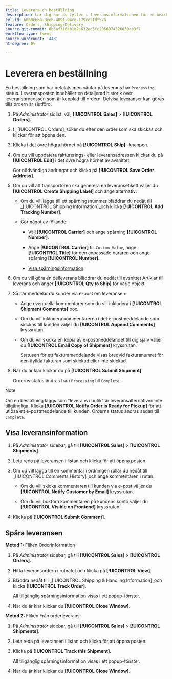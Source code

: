 ```yaml
---
title: Leverera en beställning
description: Lär dig hur du fyller i leveransinformationen för en bearbetningsorder och visar leveransinformation och spårningsinformation.
exl-id: 60b0e66a-8ee6-4091-94ce-179cc2fdf57a
feature: Orders, Shipping/Delivery
source-git-commit: 8b5af316ab1d2e632ed5fc2066974326830ab3f7
workflow-type: tm+mt
source-wordcount: '448'
ht-degree: 0%

---
```


# Leverera en beställning

En beställning som har betalats men väntar på leverans har `Processing` status. Leveransposten innehåller en detaljerad historik över leveransprocessen som är kopplad till ordern. Delvisa leveranser kan göras tills ordern är slutförd.

1. På _Administratör_ sidlist, välj **[!UICONTROL Sales]** > **[!UICONTROL Orders]**.

1. I _[!UICONTROL Orders]_söker du efter den order som ska skickas och klickar för att öppna den.

1. Klicka i det övre högra hörnet på **[!UICONTROL Ship]** -knappen.

1. Om du vill uppdatera fakturerings- eller leveransadressen klickar du på **[!UICONTROL Edit]** i det övre högra hörnet av avsnittet.

   Gör nödvändiga ändringar och klicka på **[!UICONTROL Save Order Address]**.

1. Om du vill att transportören ska generera en leveransetikett väljer du **[!UICONTROL Create Shipping Label]** och ange alternativ:

   - Om du vill lägga till ett spårningsnummer bläddrar du nedåt till _[!UICONTROL Shipping Information]_och klicka **[!UICONTROL Add Tracking Number]**.

   - Gör något av följande:

      - Välj **[!UICONTROL Carrier]** och ange spårning **[!UICONTROL Number]**.

      - Ange **[!UICONTROL Carrier]** till `Custom Value`, ange **[!UICONTROL Title]** för den anpassade bäraren och ange spårning **[!UICONTROL Number]**.

      - [Visa spårningsinformation](#track-the-shipment).

1. Om du vill göra en delleverans bläddrar du nedåt till avsnittet Artiklar till leverans och anger **[!UICONTROL Qty to Ship]** för varje objekt.

1. Så här meddelar du kunder via e-post om leveransen:

   - Ange eventuella kommentarer som du vill inkludera i **[!UICONTROL Shipment Comments]** box.

   - Om du vill inkludera kommentarerna i det e-postmeddelande som skickas till kunden väljer du **[!UICONTROL Append Comments]** kryssrutan.

   - Om du vill skicka en kopia av e-postmeddelandet till dig själv väljer du **[!UICONTROL Email Copy of Shipment]** kryssrutan.

     Statusen för ett fakturameddelande visas bredvid fakturanumret för den ifyllda fakturan som skickad eller inte skickad.

1. När du är klar klickar du på **[!UICONTROL Submit Shipment]**.

   Orderns status ändras från `Processing` till `Complete`.

>[!NOTE]
>
>Om en beställning läggs som &quot;leverans i butik&quot; är leveransalternativen inte tillgängliga. Klicka **[!UICONTROL Notify Order is Ready for Pickup]** för att utlösa ett e-postmeddelande till kunden. Orderns status ändras sedan till `Complete`.

## Visa leveransinformation

1. På _Administratör_ sidebar, gå till **[!UICONTROL Sales]** > **[!UICONTROL Shipments]**.

1. Leta reda på leveransen i listan och klicka för att öppna posten.

1. Om du vill lägga till en kommentar i ordningen rullar du nedåt till _[!UICONTROL Comments History]_och ange kommentaren i rutan.

   - Om du vill skicka kommentaren till kunden via e-post väljer du **[!UICONTROL Notify Customer by Email]** kryssrutan.

   - Om du vill bokföra kommentaren på kundens konto väljer du **[!UICONTROL Visible on Frontend]** kryssrutan.

1. Klicka på **[!UICONTROL Submit Comment]**.

## Spåra leveransen

**Metod 1:** Fliken Orderinformation

1. På _Administratör_ sidebar, gå till **[!UICONTROL Sales]** > **[!UICONTROL Orders]**.

1. Hitta leveransordern i rutnätet och klicka på **[!UICONTROL View]**.

1. Bläddra nedåt till _[!UICONTROL Shipping & Handling Information]_och klicka **[!UICONTROL Track Order]**.

   All tillgänglig spårningsinformation visas i ett popup-fönster.

1. När du är klar klickar du **[!UICONTROL Close Window]**.

**Metod 2:** Fliken Från orderleverans

1. På _Administratör_ sidebar, gå till **[!UICONTROL Sales]** > **[!UICONTROL Shipments]**.

1. Leta reda på leveransen i listan och klicka för att öppna posten.

1. Klicka på **[!UICONTROL Track this Shipment]**.

   All tillgänglig spårningsinformation visas i ett popup-fönster.

1. När du är klar klickar du **[!UICONTROL Close Window]**.
